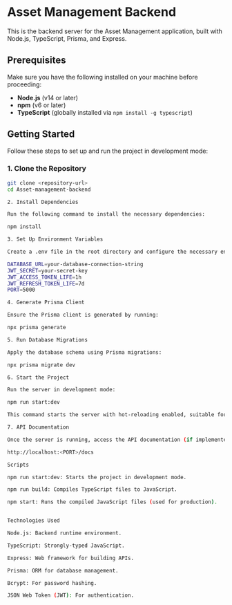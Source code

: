 # Asset Management Backend

This is the backend server for the Asset Management application, built with Node.js, TypeScript, Prisma, and Express.

## Prerequisites

Make sure you have the following installed on your machine before proceeding:

- **Node.js** (v14 or later)
- **npm** (v6 or later)
- **TypeScript** (globally installed via `npm install -g typescript`)

## Getting Started

Follow these steps to set up and run the project in development mode:

### 1. Clone the Repository
```bash
git clone <repository-url>
cd Asset-management-backend

2. Install Dependencies

Run the following command to install the necessary dependencies:

npm install

3. Set Up Environment Variables

Create a .env file in the root directory and configure the necessary environment variables. An example .env file:

DATABASE_URL=your-database-connection-string
JWT_SECRET=your-secret-key
JWT_ACCESS_TOKEN_LIFE=1h
JWT_REFRESH_TOKEN_LIFE=7d
PORT=5000

4. Generate Prisma Client

Ensure the Prisma client is generated by running:

npx prisma generate

5. Run Database Migrations

Apply the database schema using Prisma migrations:

npx prisma migrate dev

6. Start the Project

Run the server in development mode:

npm run start:dev

This command starts the server with hot-reloading enabled, suitable for development environments.

7. API Documentation

Once the server is running, access the API documentation (if implemented) at:

http://localhost:<PORT>/docs

Scripts

npm run start:dev: Starts the project in development mode.

npm run build: Compiles TypeScript files to JavaScript.

npm start: Runs the compiled JavaScript files (used for production).


Technologies Used

Node.js: Backend runtime environment.

TypeScript: Strongly-typed JavaScript.

Express: Web framework for building APIs.

Prisma: ORM for database management.

Bcrypt: For password hashing.

JSON Web Token (JWT): For authentication.
